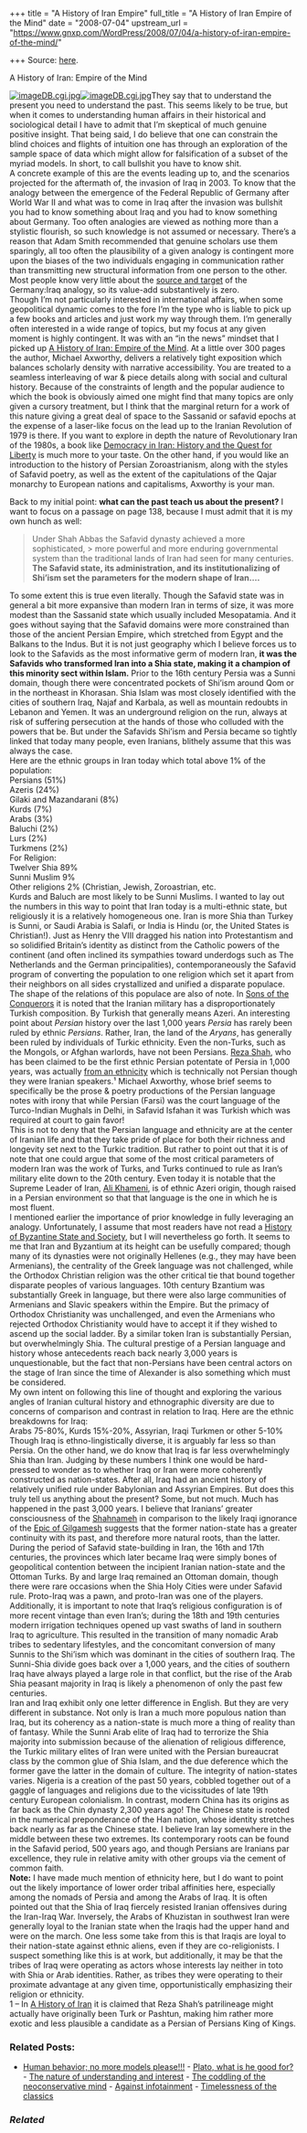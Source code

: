 +++
title = "A History of Iran Empire"
full_title = "A History of Iran Empire of the Mind"
date = "2008-07-04"
upstream_url = "https://www.gnxp.com/WordPress/2008/07/04/a-history-of-iran-empire-of-the-mind/"

+++
Source: [here](https://www.gnxp.com/WordPress/2008/07/04/a-history-of-iran-empire-of-the-mind/).

A History of Iran: Empire of the Mind

[![imageDB.cgi.jpg](https://i0.wp.com/blogs.discovermagazine.com/gnxp/files/imageDB.cgi.jpg?resize=120%2C182)![imageDB.cgi.jpg](https://i0.wp.com/blogs.discovermagazine.com/gnxp/files/imageDB.cgi.jpg?resize=120%2C182)](https://www.amazon.com/exec/obidos/ASIN/0465008887/geneexpressio-20/)They say that to understand the present you need to understand the past. This seems likely to be true, but when it comes to understanding human affairs in their historical and sociological detail I have to admit that I’m skeptical of much genuine positive insight. That being said, I do believe that one can constrain the blind choices and flights of intuition one has through an exploration of the sample space of data which might allow for falsification of a subset of the myriad models. In short, to call bullshit you have to know shit.  
A concrete example of this are the events leading up to, and the scenarios projected for the aftermath of, the invasion of Iraq in 2003. To know that the analogy between the emergence of the Federal Republic of Germany after World War II and what was to come in Iraq after the invasion was bullshit you had to know something about Iraq and you had to know something about Germany. Too often analogies are viewed as nothing more than a stylistic flourish, so such knowledge is not assumed or necessary. There’s a reason that Adam Smith recommended that genuine scholars use them sparingly, all too often the plausibility of a given analogy is contingent more upon the biases of the two individuals engaging in communication rather than transmitting new structural information from one person to the other. Most people know very little about the [source and target](https://en.wikipedia.org/wiki/Structure_Mapping_Engine#Structure_Mapping_Theory) of the Germany:Iraq analogy, so its value-add substantively is zero.  
Though I’m not particularly interested in international affairs, when some geopolitical dynamic comes to the fore I’m the type who is liable to pick up a few books and articles and just work my way through them. I’m generally often interested in a wide range of topics, but my focus at any given moment is highly contingent. It was with an “in the news” mindset that I picked up [A History of Iran: Empire of the Mind](https://www.amazon.com/exec/obidos/ASIN/0465008887/geneexpressio-20/). At a little over 300 pages the author, Michael Axworthy, delivers a relatively tight exposition which balances scholarly density with narrative accessibility. You are treated to a seamless interleaving of war & piece details along with social and cultural history. Because of the constraints of length and the popular audience to which the book is obviously aimed one might find that many topics are only given a cursory treatment, but I think that the marginal return for a work of this nature giving a great deal of space to the Sassanid or safavid epochs at the expense of a laser-like focus on the lead up to the Iranian Revolution of 1979 is there. If you want to explore in depth the nature of Revolutionary Iran of the 1980s, a book like [Democracy in Iran: History and the Quest for Liberty](https://www.amazon.com/exec/obidos/ASIN/0195189671/geneexpressio-20) is much more to your taste. On the other hand, if you would like an introduction to the history of Persian Zoroastrianism, along with the styles of Safavid poetry, as well as the extent of the capitulations of the Qajar monarchy to European nations and capitalisms, Axworthy is your man.

  
Back to my initial point: **what can the past teach us about the present?** I want to focus on a passage on page 138, because I must admit that it is my own hunch as well:

> Under Shah Abbas the Safavid dynasty achieved a more sophisticated, > more powerful and more enduring governmental system than the traditional lands of Iran had seen for many centuries. **The Safavid state, its administration, and its institutionalizing of Shi’ism set the parameters for the modern shape of Iran….**

To some extent this is true even literally. Though the Safavid state was in general a bit more expansive than modern Iran in terms of size, it was more modest than the Sassanid state which usually included Mesopatamia. And it goes without saying that the Safavid domains were more constrained than those of the ancient Persian Empire, which stretched from Egypt and the Balkans to the Indus. But it is not just geography which I believe forces us to look to the Safavids as the most informative germ of modern Iran, **it was the Safavids who transformed Iran into a Shia state, making it a champion of this minority sect within Islam.** Prior to the 16th century Persia was a Sunni domain, though there were concentrated pockets of Shi’ism around Qom or in the northeast in Khorasan. Shia Islam was most closely identified with the cities of southern Iraq, Najaf and Karbala, as well as mountain redoubts in Lebanon and Yemen. It was an underground religion on the run, always at risk of suffering persecution at the hands of those who colluded with the powers that be. But under the Safavids Shi’ism and Persia became so tightly linked that today many people, even Iranians, blithely assume that this was always the case.  
Here are the ethnic groups in Iran today which total above 1% of the population:  
Persians (51%)  
Azeris (24%)  
Gilaki and Mazandarani (8%)  
Kurds (7%)  
Arabs (3%)  
Baluchi (2%)  
Lurs (2%)  
Turkmens (2%)  
For Religion:  
Twelver Shia 89%  
Sunni Muslim 9%  
Other religions 2% (Christian, Jewish, Zoroastrian, etc.  
Kurds and Baluch are most likely to be Sunni Muslims. I wanted to lay out the numbers in this way to point that Iran today is a multi-ethnic state, but religiously it is a relatively homogeneous one. Iran is more Shia than Turkey is Sunni, or Saudi Arabia is Salafi, or India is Hindu (or, the United States is Christian!). Just as Henry the VIII dragged his nation into Protestantism and so solidified Britain’s identity as distinct from the Catholic powers of the continent (and often inclined its sympathies toward underdogs such as The Netherlands and the German principalities), contemporaneously the Safavid program of converting the population to one religion which set it apart from their neighbors on all sides crystallized and unified a disparate populace.  
The shape of the relations of this populace are also of note. In [Sons of the Conquerors](https://www.amazon.com/Sons-Conquerors-Rise-Turkic-World/dp/158567804X/ref=pd_bbs_sr_1?ie=UTF8&s=books&qid=1215149166&sr=1-1) it is noted that the Iranian military has a disproportionately Turkish composition. By Turkish that generally means Azeri. An interesting point about *Persian* history over the last 1,000 years *Persia* has rarely been ruled by ethnic *Persians*. Rather, Iran, the land of the *Aryans*, has generally been ruled by individuals of Turkic ethnicity. Even the non-Turks, such as the Mongols, or Afghan warlords, have not been Persians. [Reza Shah](https://en.wikipedia.org/wiki/Reza_Shah), who has been claimed to be the first ethnic Persian potentate of Persia in 1,000 years, was actually [from an ethnicity](https://en.wikipedia.org/wiki/Mazandarani_people) which is technically not Persian though they were Iranian speakers.¹ Michael Axworthy, whose brief seems to specifically be the prose & poetry productions of the Persian language notes with irony that while Persian (Farsi) was the court language of the Turco-Indian Mughals in Delhi, in Safavid Isfahan it was Turkish which was required at court to gain favor!  
This is not to deny that the Persian language and ethnicity are at the center of Iranian life and that they take pride of place for both their richness and longevity set next to the Turkic tradition. But rather to point out that it is of note that one could argue that some of the most critical parameters of modern Iran was the work of Turks, and Turks continued to rule as Iran’s military elite down to the 20th century. Even today it is notable that the Supreme Leader of Iran, [Ali Khameni](https://en.wikipedia.org/wiki/Khameni), is of ethnic Azeri origin, though raised in a Persian environment so that that language is the one in which he is most fluent.  
I mentioned earlier the importance of prior knowledge in fully leveraging an analogy. Unfortunately, I assume that most readers have not read a [History of Byzantine State and Society](https://www.amazon.com/exec/obidos/ASIN/0804726302/geneexpressio-20), but I will nevertheless go forth. It seems to me that Iran and Byzantium at its height can be usefully compared; though many of its dynasties were not originally Hellenes (e.g., they may have been Armenians), the centrality of the Greek language was not challenged, while the Orthodox Christian religion was the other critical tie that bound together disparate peoples of various languages. 10th century Bzantium was substantially Greek in language, but there were also large communities of Armenians and Slavic speakers within the Empire. But the primacy of Orthodox Christianity was unchallenged, and even the Armenians who rejected Orthodox Christianity would have to accept it if they wished to ascend up the social ladder. By a similar token Iran is substantially Persian, but overwhelmingly Shia. The cultural prestige of a Persian language and history whose antecedents reach back nearly 3,000 years is unquestionable, but the fact that non-Persians have been central actors on the stage of Iran since the time of Alexander is also something which must be considered.  
My own intent on following this line of thought and exploring the various angles of Iranian cultural history and ethnographic diversity are due to concerns of comparison and contrast in relation to Iraq. Here are the ethnic breakdowns for Iraq:  
Arabs 75-80%, Kurds 15%-20%, Assyrian, Iraqi Turkmen or other 5-10%  
Though Iraq is ethno-lingistically diverse, it is arguably far less so than Persia. On the other hand, we do know that Iraq is far less overwhelmingly Shia than Iran. Judging by these numbers I think one would be hard-pressed to wonder as to whether Iraq or Iran were more coherently constructed as nation-states. After all, Iraq had an ancient history of relatively unified rule under Babylonian and Assyrian Empires. But does this truly tell us anything about the present? Some, but not much. Much has happened in the past 3,000 years. I believe that Iranians’ greater consciousness of the [Shahnameh](https://en.wikipedia.org/wiki/Shahnameh) in comparison to the likely Iraqi ignorance of the [Epic of Gilgamesh](https://en.wikipedia.org/wiki/Epic_of_gilgamesh) suggests that the former nation-state has a greater continuity with its past, and therefore more natural roots, than the latter.  
During the period of Safavid state-building in Iran, the 16th and 17th centuries, the provinces which later became Iraq were simply bones of geopolitical contention between the incipient Iranian nation-state and the Ottoman Turks. By and large Iraq remained an Ottoman domain, though there were rare occasions when the Shia Holy Cities were under Safavid rule. Proto-Iraq was a pawn, and proto-Iran was one of the players. Additionally, it is important to note that Iraq’s religious configuration is of more recent vintage than even Iran’s; during the 18th and 19th centuries modern irrigation techniques opened up vast swaths of land in southern Iraq to agriculture. This resulted in the transition of many nomadic Arab tribes to sedentary lifestyles, and the concomitant conversion of many Sunnis to the Shi’ism which was dominant in the cities of southern Iraq. The Sunni-Shia divide goes back over a 1,000 years, and the cities of southern Iraq have always played a large role in that conflict, but the rise of the Arab Shia peasant majority in Iraq is likely a phenomenon of only the past few centuries.  
Iran and Iraq exhibit only one letter difference in English. But they are very different in substance. Not only is Iran a much more populous nation than Iraq, but its coherency as a nation-state is much more a thing of reality than of fantasy. While the Sunni Arab elite of Iraq had to terrorize the Shia majority into submission because of the alienation of religious difference, the Turkic military elites of Iran were united with the Persian bureaucrat class by the common glue of Shia Islam, and the due deference which the former gave the latter in the domain of culture. The integrity of nation-states varies. Nigeria is a creation of the past 50 years, cobbled together out of a gaggle of languages and religions due to the vicissitudes of late 19th century European colonialism. In contrast, modern China has its origins as far back as the Chin dynasty 2,300 years ago! The Chinese state is rooted in the numerical preponderance of the Han nation, whose identity stretches back nearly as far as the Chinese state. I believe Iran lay somewhere in the middle between these two extremes. Its contemporary roots can be found in the Safavid period, 500 years ago, and though Persians are Iranians par excellence, they rule in relative amity with other groups via the cement of common faith.  
**Note:** I have made much mention of ethnicity here, but I do want to point out the likely importance of lower order tribal affinities here, especially among the nomads of Persia and among the Arabs of Iraq. It is often pointed out that the Shia of Iraq fiercely resisted Iranian offensives during the Iran-Iraq War. Inversely, the Arabs of Khuzistan in southwest Iran were generally loyal to the Iranian state when the Iraqis had the upper hand and were on the march. One less some take from this is that Iraqis are loyal to their nation-state against ethnic aliens, even if they are co-religionists. I suspect something like this is at work, but additionally, it may be that the tribes of Iraq were operating as actors whose interests lay neither in toto with Shia or Arab identities. Rather, as tribes they were operating to their proximate advantage at any given time, opportunistically emphasizing their religion or ethnicity.  
1 – In [A History of Iran](https://www.amazon.com/exec/obidos/ASIN/0465008887/geneexpressio-20/) it is claimed that Reza Shah’s patrilineage might actually have originally been Turk or Pashtun, making him rather more exotic and less plausible a candidate as a Persian of Persians King of Kings.

### Related Posts:

- [Human behavior; no more models
  please!!!](https://www.gnxp.com/WordPress/2008/10/09/human-behavior-no-more-models-please/) - [Plato, what is he good
  for?](https://www.gnxp.com/WordPress/2007/07/02/plato-what-is-he-good-for/) - [The nature of understanding and
  interest](https://www.gnxp.com/WordPress/2006/11/15/the-nature-of-understanding-and-interest/) - [The coddling of the neoconservative
  mind](https://www.gnxp.com/WordPress/2019/12/01/the-coddling-of-the-neoconservative-mind/) - [Against
  infotainment](https://www.gnxp.com/WordPress/2009/11/18/against-infotainment/) - [Timelessness of the
  classics](https://www.gnxp.com/WordPress/2008/07/07/timelessness-of-the-classics/)

### *Related*

[](https://www.addtoany.com/add_to/facebook?linkurl=https%3A%2F%2Fwww.gnxp.com%2FWordPress%2F2008%2F07%2F04%2Fa-history-of-iran-empire-of-the-mind%2F&linkname=A%20History%20of%20Iran%3A%20Empire%20of%20the%20Mind "Facebook")[](https://www.addtoany.com/add_to/twitter?linkurl=https%3A%2F%2Fwww.gnxp.com%2FWordPress%2F2008%2F07%2F04%2Fa-history-of-iran-empire-of-the-mind%2F&linkname=A%20History%20of%20Iran%3A%20Empire%20of%20the%20Mind "Twitter")[](https://www.addtoany.com/add_to/email?linkurl=https%3A%2F%2Fwww.gnxp.com%2FWordPress%2F2008%2F07%2F04%2Fa-history-of-iran-empire-of-the-mind%2F&linkname=A%20History%20of%20Iran%3A%20Empire%20of%20the%20Mind "Email")[](https://www.addtoany.com/share)

